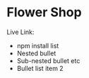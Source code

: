 <h1>Flower Shop</h1>

<p>Live Link:</p>

* npm install  list
* Nested bullet
* Sub-nested bullet etc
* Bullet list item 2